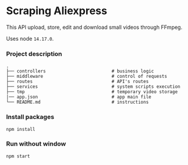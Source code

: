 # Scraping Aliexpress
This API upload, store, edit and download small videos through FFmpeg.    
  
Uses node `14.17.0`.  

### Project description

    .
    ├── controllers                         # business logic
    ├── middleware                          # control of requests
    ├── routes                              # API's routes
    ├── services                            # system scripts execution 
    ├── tmp                                 # temporary video storage
    |── app.json                            # app main file      
    └── README.md                           # instructions


### Install packages 
```
npm install  
```

### Run without window 
```
npm start  
```